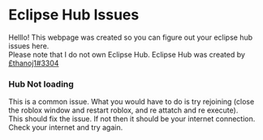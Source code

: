 # Eclipse Hub Issues
Helllo! This webpage was created so you can figure out your eclipse hub issues here.<br>Please note that I do not own Eclipse Hub. Eclipse Hub was created by [£thanoj1#3304](https://discord.com/users/534231910180716565)

### Hub Not loading
This is a common issue. What you would have to do is try rejoining (close the roblox window and restart roblox, and re attatch and re execute).<br>This should fix the issue. If not then it should be your internet connection. Check your internet and try again.
